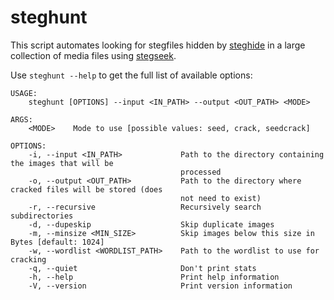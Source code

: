 # steghunt
 This script automates looking for stegfiles hidden by [steghide](https://www.kali.org/tools/steghide/) in a large collection of media files using [stegseek](https://github.com/RickdeJager/stegseek).
 
 Use `steghunt --help` to get the full list of available options:
```
USAGE:
    steghunt [OPTIONS] --input <IN_PATH> --output <OUT_PATH> <MODE>

ARGS:
    <MODE>    Mode to use [possible values: seed, crack, seedcrack]

OPTIONS:
    -i, --input <IN_PATH>             Path to the directory containing the images that will be
                                      processed
    -o, --output <OUT_PATH>           Path to the directory where cracked files will be stored (does
                                      not need to exist)
    -r, --recursive                   Recursively search subdirectories
    -d, --dupeskip                    Skip duplicate images
    -m, --minsize <MIN_SIZE>          Skip images below this size in Bytes [default: 1024]
    -w, --wordlist <WORDLIST_PATH>    Path to the wordlist to use for cracking
    -q, --quiet                       Don't print stats
    -h, --help                        Print help information
    -V, --version                     Print version information
```

